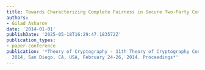 ```yaml
---
title: Towards Characterizing Complete Fairness in Secure Two-Party Computation
authors:
- Gilad Asharov
date: '2014-01-01'
publishDate: '2025-05-18T16:29:47.183572Z'
publication_types:
- paper-conference
publication: '*Theory of Cryptography - 11th Theory of Cryptography Conference, TCC
  2014, San Diego, CA, USA, February 24-26, 2014. Proceedings*'
---
```


